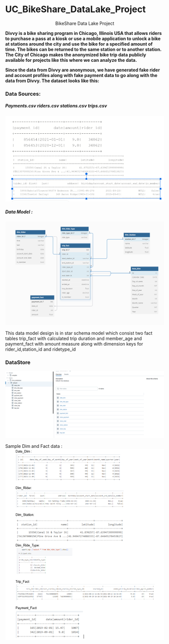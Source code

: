 # UC_BikeShare_DataLake_Project

<div style="display: grid; place-content: center;">
BikeShare Data Lake Project
</div>
<P> <B>Divvy is a bike sharing program in Chicago, Illinois USA that allows riders to purchase a pass at a kiosk or use a mobile application to unlock a bike at stations around the city and use the bike for a specified amount of time. The bikes can be returned to the same station or to another station. The City of Chicago makes the anonymized bike trip data publicly available for projects like this where we can analyze the data.

Since the data from Divvy are anonymous, we have generated fake rider and account profiles along with fake payment data to go along with the data from Divvy. The dataset looks like this:</B></P>

<H3> Data Sources: </H3>
<H5> Payments.csv  riders.csv  stations.csv      trips.csv</H5>
<img src="https://github.com/Narvinuk/UC_BikeShare_DataLake_Project/blob/main/dm1.PNG">

 <H5> Data Model :</H5>
 <img src="https://github.com/Narvinuk/UC_BikeShare_DataLake_Project/blob/main/dm6.PNG">

<p> This data model design is in star schema model which consist two fact tables trip_fact   with calculated trip duration and member_age
and payment_fact with amount measure along with dimension keys for rider_id,station_id and ridetype_id
<H3>DataStore</H3>
<img src="https://github.com/Narvinuk/UC_BikeShare_DataLake_Project/blob/main/dm3.PNG">
</p>
Sample Dim and Fact data :
<img src="https://github.com/Narvinuk/UC_BikeShare_DataLake_Project/blob/main/dm5.PNG">

